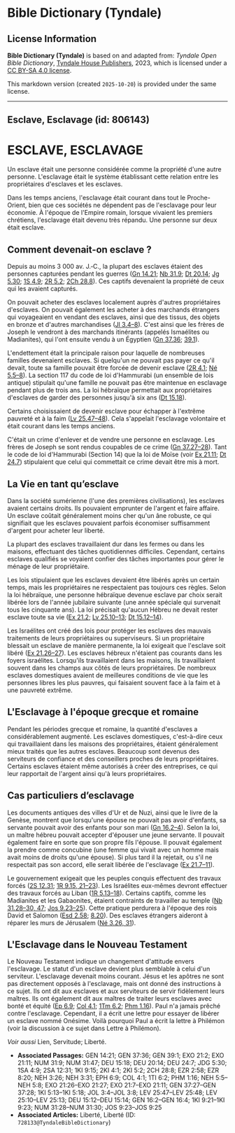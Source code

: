 # Bible Dictionary (Tyndale)

## License Information

**Bible Dictionary (Tyndale)** is based on and adapted from: _Tyndale Open Bible Dictionary_, [Tyndale House Publishers](https://tyndaleopenresources.com/), 2023, which is licensed under a [CC BY-SA 4.0 license](https://creativecommons.org/licenses/by-sa/4.0/legalcode.en).

This markdown version (created `2025-10-20`) is provided under the same license.



--------------------------------

## Esclave, Esclavage (id: 806143)

ESCLAVE, ESCLAVAGE
==================

Un esclave était une personne considérée comme la propriété d'une autre personne. L'esclavage était le système établissant cette relation entre les propriétaires d'esclaves et les esclaves.

Dans les temps anciens, l'esclavage était courant dans tout le Proche\-Orient, bien que ces sociétés ne dépendent pas de l'esclavage pour leur économie. À l'époque de l'Empire romain, lorsque vivaient les premiers chrétiens, l'esclavage était devenu très répandu. Une personne sur deux était esclave.

Comment devenait\-on esclave ?
------------------------------

Depuis au moins 3 000 av. J.‑C., la plupart des esclaves étaient des personnes capturées pendant les guerres ([Gn 14\.21](https://ref.ly/Gen14:21); [Nb 31\.9](https://ref.ly/Num31:9); [Dt 20\.14](https://ref.ly/Deut20:14); [Jg 5\.30](https://ref.ly/Judg5:30); [1S 4\.9](https://ref.ly/1Sam4:9); [2R 5\.2](https://ref.ly/2Kgs5:2); [2Ch 28\.8](https://ref.ly/2Chr28:8)). Ces captifs devenaient la propriété de ceux qui les avaient capturés.

On pouvait acheter des esclaves localement auprès d'autres propriétaires d'esclaves. On pouvait également les acheter à des marchands étrangers qui voyageaient en vendant des esclaves, ainsi que des tissus, des objets en bronze et d'autres marchandises ([Jl 3\.4–8](https://ref.ly/Joel3:4-Joel3:8)). C'est ainsi que les frères de Joseph le vendront à des marchands itinérants (appelés Ismaélites ou Madianites), qui l'ont ensuite vendu à un Égyptien ([Gn 37\.36](https://ref.ly/Gen37:36); [39\.1](https://ref.ly/Gen39:1)).

L'endettement était la principale raison pour laquelle de nombreuses familles devenaient esclaves. Si quelqu'un ne pouvait pas payer ce qu'il devait, toute sa famille pouvait être forcée de devenir esclave ([2R 4\.1](https://ref.ly/2Kgs4:1); [Né 5\.5–8](https://ref.ly/Neh5:5-Neh5:8)). La section 117 du code de loi d'Hammurabi (un ensemble de lois antique) stipulait qu'une famille ne pouvait pas être maintenue en esclavage pendant plus de trois ans. La loi hébraïque permettait aux propriétaires d'esclaves de garder des personnes jusqu'à six ans ([Dt 15\.18](https://ref.ly/Deut15:18)).

Certains choisissaient de devenir esclave pour échapper à l'extrême pauvreté et à la faim ([Lv 25\.47–48](https://ref.ly/Lev25:47-Lev25:48)). Cela s'appelait l'esclavage volontaire et était courant dans les temps anciens.

C'était un crime d'enlever et de vendre une personne en esclavage. Les frères de Joseph se sont rendus coupables de ce crime ([Gn 37\.27–28](https://ref.ly/Gen37:27-Gen37:28)). Tant le code de loi d'Hammurabi (Section 14\) que la loi de Moïse (voir [Ex 21\.11](https://ref.ly/Exod21:11); [Dt 24\.7](https://ref.ly/Deut24:7)) stipulaient que celui qui commettait ce crime devait être mis à mort.

La Vie en tant qu’esclave
-------------------------

Dans la société sumérienne (l'une des premières civilisations), les esclaves avaient certains droits. Ils pouvaient emprunter de l'argent et faire affaire. Un esclave coûtait généralement moins cher qu'un âne robuste, ce qui signifiait que les esclaves pouvaient parfois économiser suffisamment d'argent pour acheter leur liberté.

La plupart des esclaves travaillaient dur dans les fermes ou dans les maisons, effectuant des tâches quotidiennes difficiles. Cependant, certains esclaves qualifiés se voyaient confier des tâches importantes pour gérer le ménage de leur propriétaire.

Les lois stipulaient que les esclaves devaient être libérés après un certain temps, mais les propriétaires ne respectaient pas toujours ces règles. Selon la loi hébraïque, une personne hébraïque devenue esclave par choix serait libérée lors de l'année jubilaire suivante (une année spéciale qui survenait tous les cinquante ans). La loi précisait qu'aucun Hébreu ne devait rester esclave toute sa vie ([Ex 21\.2](https://ref.ly/Exod21:2); [Lv 25\.10–13](https://ref.ly/Lev25:10-Lev25:13); [Dt 15\.12–14](https://ref.ly/Deut15:12-Deut15:14)).

Les Israélites ont créé des lois pour protéger les esclaves des mauvais traitements de leurs propriétaires ou superviseurs. Si un propriétaire blessait un esclave de manière permanente, la loi exigeait que l'esclave soit libéré ([Ex 21\.26–27](https://ref.ly/Exod21:26-Exod21:27)). Les esclaves hébreux n'étaient pas courants dans les foyers israélites. Lorsqu'ils travaillaient dans les maisons, ils travaillaient souvent dans les champs aux côtés de leurs propriétaires. De nombreux esclaves domestiques avaient de meilleures conditions de vie que les personnes libres les plus pauvres, qui faisaient souvent face à la faim et à une pauvreté extrême.

L'Esclavage à l'époque grecque et romaine
-----------------------------------------

Pendant les périodes grecque et romaine, la quantité d'esclaves a considérablement augmenté. Les esclaves domestiques, c'est\-à\-dire ceux qui travaillaient dans les maisons des propriétaires, étaient généralement mieux traités que les autres esclaves. Beaucoup sont devenus des serviteurs de confiance et des conseillers proches de leurs propriétaires. Certains esclaves étaient même autorisés à créer des entreprises, ce qui leur rapportait de l'argent ainsi qu'à leurs propriétaires.

Cas particuliers d’esclavage
----------------------------

Les documents antiques des villes d'Ur et de Nuzi, ainsi que le livre de la Genèse, montrent que lorsqu'une épouse ne pouvait pas avoir d'enfants, sa servante pouvait avoir des enfants pour son mari ([Gn 16\.2–4](https://ref.ly/Gen16:2-Gen16:4)). Selon la loi, un maître hébreu pouvait accepter d'épouser une jeune servante. Il pouvait également faire en sorte que son propre fils l'épouse. Il pouvait également la prendre comme concubine (une femme qui vivait avec un homme mais avait moins de droits qu'une épouse). Si plus tard il la rejetait, ou s'il ne respectait pas son accord, elle serait libérée de l'esclavage ([Ex 21\.7–11](https://ref.ly/Exod21:7-Exod21:11)).

Le gouvernement exigeait que les peuples conquis effectuent des travaux forcés ([2S 12\.31](https://ref.ly/2Sam12:31); [1R 9\.15, 21–23](https://ref.ly/1Kgs9:15,1Kgs9:21-1Kgs9:23)). Les Israélites eux\-mêmes devront effectuer des travaux forcés au Liban ([1R 5\.13–18](https://ref.ly/1Kgs5:13-1Kgs5:18)). Certains captifs, comme les Madianites et les Gabaonites, étaient contraints de travailler au temple ([Nb 31\.28–30, 47](https://ref.ly/Num31:28-Num31:30,Num31:47); [Jos 9\.23–25](https://ref.ly/Josh9:23-Josh9:25)). Cette pratique perdurera à l'époque des rois David et Salomon ([Esd 2\.58](https://ref.ly/Ezra2:58); [8\.20](https://ref.ly/Ezra8:20)). Des esclaves étrangers aideront à réparer les murs de Jérusalem ([Né 3\.26, 31](https://ref.ly/Neh3:26,Neh3:31)).

L'Esclavage dans le Nouveau Testament
-------------------------------------

Le Nouveau Testament indique un changement d'attitude envers l'esclavage. Le statut d'un esclave devient plus semblable à celui d'un serviteur. L'esclavage devenait moins courant. Jésus et les apôtres ne sont pas directement opposés à l'esclavage, mais ont donné des instructions à ce sujet. Ils ont dit aux esclaves et aux serviteurs de servir fidèlement leurs maîtres. Ils ont également dit aux maîtres de traiter leurs esclaves avec bonté et équité ([Ep 6\.9](https://ref.ly/Eph6:9); [Col 4\.1](https://ref.ly/Col4:1); [1Tm 6\.2](https://ref.ly/1Tim6:2); [Phm 1\.16](https://ref.ly/Phlm1:16)). Paul n'a jamais prêché contre l'esclavage. Cependant, il a écrit une lettre pour essayer de libérer un esclave nommé Onésime. Voilà pourquoi Paul a écrit la lettre à Philémon (voir la discussion à ce sujet dans Lettre à Philémon).

*Voir aussi* Lien, Servitude; Liberté.

* **Associated Passages:** GEN 14:21; GEN 37:36; GEN 39:1; EXO 21:2; EXO 21:11; NUM 31:9; NUM 31:47; DEU 15:18; DEU 20:14; DEU 24:7; JDG 5:30; 1SA 4:9; 2SA 12:31; 1KI 9:15; 2KI 4:1; 2KI 5:2; 2CH 28:8; EZR 2:58; EZR 8:20; NEH 3:26; NEH 3:31; EPH 6:9; COL 4:1; 1TI 6:2; PHM 1:16; NEH 5:5–NEH 5:8; EXO 21:26–EXO 21:27; EXO 21:7–EXO 21:11; GEN 37:27–GEN 37:28; 1KI 5:13–1KI 5:18; JOL 3:4–JOL 3:8; LEV 25:47–LEV 25:48; LEV 25:10–LEV 25:13; DEU 15:12–DEU 15:14; GEN 16:2–GEN 16:4; 1KI 9:21–1KI 9:23; NUM 31:28–NUM 31:30; JOS 9:23–JOS 9:25
* **Associated Articles:** Liberté, Liberté (ID: `728133@TyndaleBibleDictionary`)

